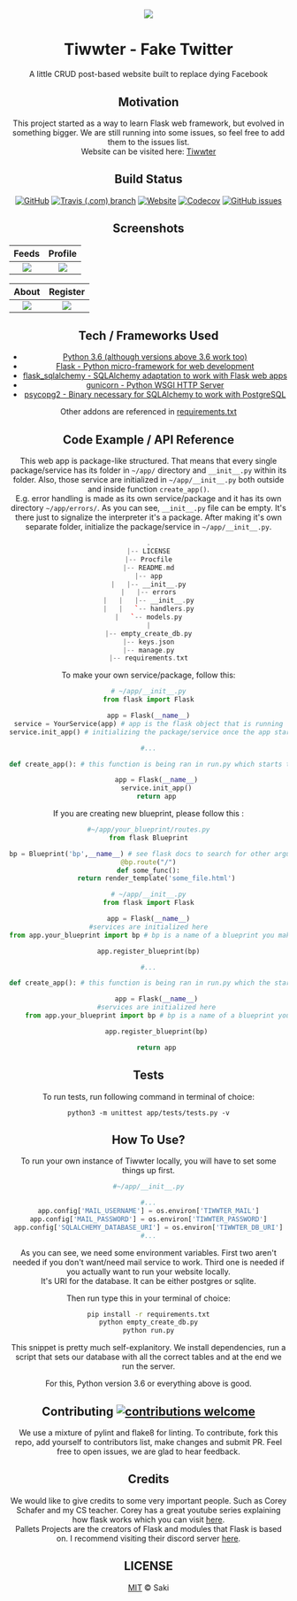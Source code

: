 # <center> ![](github/main.png "") <center>
# <center> Tiwwter - Fake Twitter <center>
<center> A little CRUD post-based website built to replace dying Facebook <center>

## Motivation
 This project started as a way to learn Flask web framework, but evolved in something bigger. We are still running into some issues, so feel free to add them to the issues list.<br>
 Website can be visited here: [Tiwwter](https://tiwwter.herokuapp.com)

## Build Status
[![GitHub](https://img.shields.io/github/license/isakal/tiwwter.svg)](https://github.com/isakal/Tiwwter/blob/master/LICENSE)
[![Travis (.com) branch](https://img.shields.io/travis/com/isakal/Tiwwter/master.svg)](https://travis-ci.org/isakal/Tiwwter)
[![Website](https://img.shields.io/website/https/tiwwter.herokuapp.com.svg?down_color=red&down_message=down&up_message=up)](https://tiwwter.herokuapp.com)
[![Codecov](https://img.shields.io/codecov/c/gh/isakal/tiwwter.svg)](https://codecov.io/gh/isakal/Tiwwter)
[![GitHub issues](https://img.shields.io/github/issues/isakal/tiwwter.svg)](https://github.com/isakal/Tiwwter/issues)



## Screenshots
| Feeds | Profile |
|:-:|:-:|
| ![](github/main_page.png "") | ![](github/account_page.png "") |

| About | Register |
|:-:|:-:|
| ![](github/about.png "") | ![](github/register.png) |

## Tech / Frameworks Used
* [Python 3.6 (although versions above 3.6 work too)](https://www.python.org)
* [Flask - Python micro-framework for web development](http://flask.pocoo.org/)
* [flask_sqlalchemy - SQLAlchemy adaptation to work with Flask web apps](http://flask.pocoo.org/docs/1.0/patterns/sqlalchemy/)
* [gunicorn - Python WSGI HTTP Server ](https://gunicorn.org/)
* [psycopg2 - Binary necessary for SQLAlchemy to work with PostgreSQL](https://pypi.org/project/psycopg2/)

Other addons are referenced in [requirements.txt](https://github.com/isakal/Tiwwter/blob/master/requirements.txt)

## Code Example / API Reference
This web app is package-like structured. That means that every single package/service has its folder in `~/app/` directory and `__init__.py` within its folder. Also, those service are initialized in `~/app/__init__.py` both outside and inside function `create_app()`.<br>
 E.g. error handling is made as its own service/package and it has its own directory `~/app/errors/`. As you can see, `__init__.py` file can be empty. It's there just to signalize the interpreter it's a package. After making it's own separate folder, initialize the package/service in `~/app/__init__.py`.
```cpp
.
|-- LICENSE
|-- Procfile
|-- README.md
|-- app
|   |-- __init__.py
|   |-- errors
|   |   |-- __init__.py
|   |   `-- handlers.py
|   `-- models.py
|
|-- empty_create_db.py
|-- keys.json
|-- manage.py
|-- requirements.txt

```


To make your own service/package, follow this:


```python
# ~/app/__init__.py
from flask import Flask

app = Flask(__name__)
service = YourService(app) # app is the flask object that is running
service.init_app() # initializing the package/service once the app starts

#...

def create_app(): # this function is being ran in run.py which starts the server

    app = Flask(__name__)
    service.init_app()
    return app
```


If you are creating new blueprint, please follow this :


```python
#~/app/your_blueprint/routes.py
from flask Blueprint

bp = Blueprint('bp',__name__) # see flask docs to search for other arguments of the Blueprint object
@bp.route("/")
def some_func():
    return render_template('some_file.html')


```


```python
# ~/app/__init__.py
from flask import Flask

app = Flask(__name__)
#services are initialized here
from app.your_blueprint import bp # bp is a name of a blueprint you make

app.register_blueprint(bp)

#...

def create_app(): # this function is being ran in run.py which the starts the server

    app = Flask(__name__)
    #services are initialized here
    from app.your_blueprint import bp # bp is a name of a blueprint you make

    app.register_blueprint(bp)

    return app
```
## Tests
To run tests, run following command in terminal of choice:
```
python3 -m unittest app/tests/tests.py -v
```

## How To Use?
To run your own instance of Tiwwter locally, you will have to set some things up first.<br>
```python
#~/app/__init__.py

#...
app.config['MAIL_USERNAME'] = os.environ['TIWWTER_MAIL']
app.config['MAIL_PASSWORD'] = os.environ['TIWWTER_PASSWORD']
app.config['SQLALCHEMY_DATABASE_URI'] = os.environ['TIWWTER_DB_URI']
#...
```
As you can see, we need some environment variables. First two aren't needed if you don't want/need mail service to work. Third one is needed if you actually want to run your website locally.<br>
It's URI for the database. It can be either postgres or sqlite. <br>

Then run type this in your terminal of choice:
```bash
pip install -r requirements.txt
python empty_create_db.py
python run.py
```
This snippet is pretty much self-explanitory. We install dependencies, run a script that sets our database with all the correct tables and at the end we run the server.

For this, Python version 3.6 or everything above is good.

##  Contributing [![contributions welcome](https://img.shields.io/badge/contributions-welcome-brightgreen.svg?style=flat)](https://github.com/isakal/Tiwwter/issues)

We use a mixture of pylint and flake8 for linting. To contribute, fork this repo, add yourself to contributors list, make changes and submit PR.
Feel free to open issues, we are glad to hear feedback.

## Credits
We would like to give credits to some very important people. Such as Corey Schafer and my CS teacher. Corey has a great youtube series explaining how flask works which you can visit [here](https://www.youtube.com/playlist?list=PL-osiE80TeTs4UjLw5MM6OjgkjFeUxCYH).<br>
Pallets Projects are the creators of Flask and modules that Flask is based on. I recommend visiting their discord server [here](https://discord.gg/7g9bd9g).

## LICENSE
[MIT](https://choosealicense.com/licenses/mit/) © Saki
